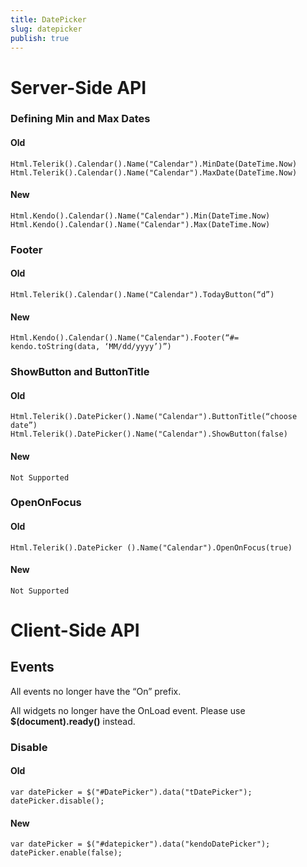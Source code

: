 ```yaml
---
title: DatePicker
slug: datepicker
publish: true
---
```


# Server-Side API

### Defining Min and Max Dates

#### Old
    
    Html.Telerik().Calendar().Name("Calendar").MinDate(DateTime.Now)
    Html.Telerik().Calendar().Name("Calendar").MaxDate(DateTime.Now)

#### New

    Html.Kendo().Calendar().Name("Calendar").Min(DateTime.Now)
    Html.Kendo().Calendar().Name("Calendar").Max(DateTime.Now)

### Footer

#### Old

    Html.Telerik().Calendar().Name("Calendar").TodayButton(“d”)

#### New
    
    Html.Kendo().Calendar().Name("Calendar").Footer(“#= kendo.toString(data, ‘MM/dd/yyyy’)”)

### ShowButton and ButtonTitle

#### Old
    
    Html.Telerik().DatePicker().Name("Calendar").ButtonTitle(“choose date”)
    Html.Telerik().DatePicker().Name("Calendar").ShowButton(false)

#### New

    Not Supported

### OpenOnFocus

#### Old

    Html.Telerik().DatePicker ().Name("Calendar").OpenOnFocus(true)

#### New
    
    Not Supported

# Client-Side API

## Events

All events no longer have the “On” prefix.

All widgets no longer have the OnLoad event. Please use **$(document).ready()** instead.

### Disable

#### Old

    var datePicker = $("#DatePicker").data("tDatePicker");
    datePicker.disable();

#### New
    
    var datePicker = $("#datepicker").data("kendoDatePicker");
    datePicker.enable(false);
